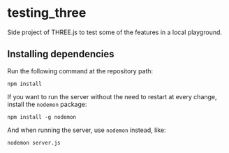 # testing_three
Side project of THREE.js to test some of the features in a local playground.

## Installing dependencies

Run the following command at the repository path:
```
npm install
```

If you want to run the server without the need to restart at every change, install the `nodemon` package:
```
npm install -g nodemon
```

And when running the server, use `nodemon` instead, like:
```
nodemon server.js
```